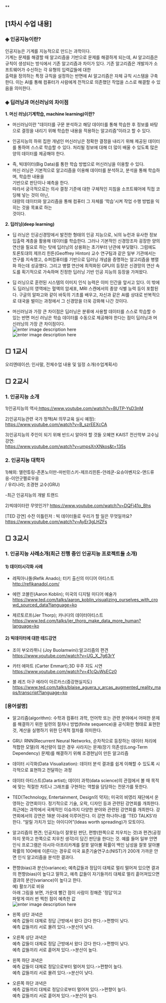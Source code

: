 <p>**</p>
<h2 id="차시-수업-내용">[1차시 수업 내용]</h2>
<h3 id="◈-인공지능이란">◈ 인공지능이란?</h3>
<p>인공지능은 기계를 지능적으로 만드는 과학이다.<br>
기계는 문제를 해결할 때 알고리즘을 기반으로 문제를 해결하게 되는데,  AI 알고리즘은 규칙이 생성되는 방식에서 기존 알고리즘과 차이가 있다. 기존 알고리즘은 개발자가 소프트웨어가 수신하는 각 유형의 입력값들에 대한<br>
출력을 정의하는 특정 규칙을 설정하는 반면에 AI 알고리즘은 자체 규칙 시스템을 구축한다. 이는 AI를 통해 컴퓨터가 사람에게 전적으로 의존했던 작업을 스스로 해결할 수 있음을 의미한다.</p>
<h3 id="◈-딥러닝과-머신러닝의-차이점">◈ 딥러닝과 머신러닝의 차이점</h3>
<p><strong>1. 머신 러닝(기계학습, machine learning)이란?</strong></p>
<ul>
<li>
<p>머신러닝이란 "데이터를 구문 분석하고 해당 데이터를 통해 학습한 후 정보를 바탕으로 결정을 내리기 위해 학습한 내용을 적용하는 알고리즘“이라고 할 수 있다.</p>
</li>
<li>
<p>인공지능의 하위 집한 개념인 머신러닝은 정확한 결정을 내리기 위해 제공된 데이터를 통하여 스스로 학습할 수 있다.  처리될 정보에 대해 더 많이 배울 수 있도록 많은 양의 데이터를 제공해야 한다.</p>
</li>
<li>
<p>즉, 빅데이터(Big Data)를 통한 학습 방법으로 머신러닝을 이용할 수 있다.<br>
머신 러닝은 기본적으로 알고리즘을 이용해 데이터를 분석하고, 분석을 통해 학습하며, 학습한 내용을<br>
기반으로 판단이나 예측을 한다.<br>
따라서 궁극적으로는 의사 결정 기준에 대한 구체적인 지침을 소프트웨어에 직접 코딩해 넣는 것이 아닌,<br>
대량의 데이터와 알고리즘을 통해 컴퓨터 그 자체를 ‘학습’시켜 작업 수행 방법을 익히는 것을 목표로 하는<br>
것이다.</p>
</li>
</ul>
<p><strong>2. 딥러닝(deep learning)</strong></p>
<ul>
<li>
<p>딥 러닝은 인공신경망에서 발전한 형태의 인공 지능으로, 뇌의 뉴런과 유사한 정보 입출력 계층을 활용해 데이터를 학습한다. 그러나 기본적인 신경망조차 굉장한 양의 연산을 필요로 하는 탓에 딥러닝의 상용화는 초기부터 난관에 부딪혔다. 그럼에도 토론토대의 제프리 힌튼(Geoffrey Hinton) 교수 연구팀과 같은 일부 기관에서는 연구를 지속했고, 슈퍼컴퓨터를 기반으로 딥러닝 개념을 증명하는 알고리즘을 병렬화 하는데 성공했다. 그리고 병렬 연산에 최적화된 GPU의 등장은 신경망의 연산 속도를 획기적으로 가속하며 진정한 딥러닝 기반 인공 지능의 등장을 가져왔다.</p>
</li>
<li>
<p>딥 러닝으로 훈련된 시스템의 이미지 인식 능력은 이미 인간을 앞서고 있다. 이 밖에도 딥러닝의 영역에는 혈액의 암세포, MRI 스캔에서의 종양 식별 능력 등이 포함된다. 구글의 알파고와 같이 바둑의 기초를 배우고, 자신과 같은 AI를 상대로 반복적으로 대국을 벌이는 과정에서 그 신경망을 더욱 강화해 나간 것이다.</p>
</li>
<li>
<p>머신러닝과 가장 큰 차이점은 딥러닝은 분류에 사용할 데이터를 스스로 학습할 수 있는 반면 머신 러닝은 학습 데이터를 수동으로 제공해야 한다는 점이 딥러닝과 머신러닝의 가장 큰 차이점이다.<br>
<img src="https://github.com/chohyungrae/-AI-Peer-school-/blob/master/1Lecture/img/20200708_045443.png?raw=true" alt="enter image description here"><br>
<img src="https://github.com/chohyungrae/-AI-Peer-school-/blob/master/1Lecture/img/20200708_045523.png?raw=true" alt="enter image description here"></p>
</li>
</ul>
<h2 id="□-1교시">□ 1교시</h2>
<p>오리엔테이션; 인사말, 전체수업 내용 및 일정 소개(수업계획서)</p>
<h2 id="□-2교시">□ 2교시</h2>
<h3 id="인공지능-소개">1. 인공지능 소개</h3>
<p>1)인공지능의 역사;<a href="https://www.youtube.com/watch?v=BUTP-YsD3nM">https://www.youtube.com/watch?v=BUTP-YsD3nM</a></p>
<p>2)인공지능관련 국가 정책(AI 의무교육 실시 예정):<br>
<a href="https://www.youtube.com/watch?v=B_szrEEXcCA">https://www.youtube.com/watch?v=B_szrEEXcCA</a></p>
<p>3)인공지능의 주인이 되기 위해 반드시 알아야 할 것들 오혜연 KAIST 전산학부 교수님 강연:<br>
<a href="https://www.youtube.com/watch?v=umpsXnXNkos&amp;t=135s">https://www.youtube.com/watch?v=umpsXnXNkos&amp;t=135s</a></p>
<h3 id="인공지능-대학자">2. 인공지능 대학자</h3>
<p>1)해외: 앨런튜링-존폰노이만-마빈민스키-제프리힌튼-얀레쿤-요슈아벤지오-앤드류 응-이안굿펠로우응<br>
/ 우리나라; 조경현 교수(GRU)</p>
<p>-최근 인공지능의 개발 트랜드</p>
<p>2)빅데이터란 무엇인가? <a href="https://www.youtube.com/watch?v=DQFj41o_Bhs">https://www.youtube.com/watch?v=DQFj41o_Bhs</a></p>
<p>[TED 강연] 수잔 이틀린저 : 빅 데이터들로 우리가 할 일은 무엇일까요?<br>
<a href="https://www.youtube.com/watch?v=AyEr3gLHZFs">https://www.youtube.com/watch?v=AyEr3gLHZFs</a></p>
<h2 id="□-3교시">□ 3교시</h2>
<h3 id="인공지능-사례소개최근-진행-중인-인공지능-프로젝트들-소개">1. 인공지능 사례소개(최근 진행 중인 인공지능 프로젝트들 소개)</h3>
<h4 id="데이터시각화-사례">1) 데이터시각화 사례</h4>
<ul>
<li>
<p>레픽아나돌(Refik Anado); 터키 출신의 미디어 아티스트<br>
<a href="http://refikanadol.com/">http://refikanadol.com/</a></p>
</li>
<li>
<p>에런 코블린(Aaron Koblin); 미국의 디지털 미디어 예술가<br>
<a href="https://www.ted.com/talks/aaron_koblin_visualizing_ourselves_with_crowd_sourced_data?language=ko">https://www.ted.com/talks/aaron_koblin_visualizing_ourselves_with_crowd_sourced_data?language=ko</a></p>
</li>
<li>
<p>제르토르프(Jer Thorp); 카나다의 데이터아티스트<br>
<a href="https://www.ted.com/talks/jer_thorp_make_data_more_human?language=ko">https://www.ted.com/talks/jer_thorp_make_data_more_human?language=ko</a></p>
</li>
</ul>
<h4 id="빅데이터에-대한-테드강연">2) 빅데이터에 대한 테드강연</h4>
<ul>
<li>
<p>조이 부오라뮈니 (Joy Buolamwini):알고리즘의 편견<br>
<a href="https://www.youtube.com/watch?v=UG_X_7g63rY">https://www.youtube.com/watch?v=UG_X_7g63rY</a></p>
</li>
<li>
<p>카터 에마트 (Carter Emmart);3D 우주 지도 시연<br>
<a href="https://www.youtube.com/watch?v=41cQuWsECz0">https://www.youtube.com/watch?v=41cQuWsECz0</a></p>
</li>
<li>
<p>블 레즈 아구 에라이 아르카스(증강현실지도)<br>
<a href="https://www.ted.com/talks/blaise_aguera_y_arcas_augmented_reality_maps/transcript?language=ko">https://www.ted.com/talks/blaise_aguera_y_arcas_augmented_reality_maps/transcript?language=ko</a></p>
</li>
</ul>
<h3 id="용어설명">[용어설명]</h3>
<ul>
<li>
<p>알고리즘(algorithm): 수학과 컴퓨터 과학, 언어학 또는 관련 분야에서 어떠한 문제를 해결하기 위한 일련의 절차나 방법(finite sequence)을 공식화한 형태로 표현한 것, 계산을 실행하기 위한 단계적 절차를 의미한다.</p>
</li>
<li>
<p>GRU: RNN(Recurrent Neural Networks, 순차적으로 등장하는 데이터 처리에 적합한 모델)의 계산량이 많은 경우 사라지는 문제(장기 의존성(Long-Term Dependency) 문제)를 해결하기 위해 조경현님이 만든 알고리즘</p>
</li>
<li>
<p>데이터 시각화(Data Visualization): 데이터 분석 결과를 쉽게 이해할 수 있도록 시각적으로 표현하고 전달하는 과정</p>
</li>
<li>
<p>데이터 아티스트(Data artist); 데이터 과학(data science)의 관점에서 볼 때 목적에 맞는 적절한 차트나 그래프를 구현하는 역할을 담당하는 전문가를 뜻한다.</p>
</li>
<li>
<p>TED(Technology, Entertainment, Design의 약자); 미국의 비영리 재단에서 운영하는 강연회이다. 정기적으로 기술, 오락, 디자인 등과 관련된 강연회를 개최한다. 최근에는 과학에서 국제적인 이슈까지 다양한 분야와 관련된 강연회를 개최한다. 강연회에서의 강연은 18분 이내에 이루어진다. 이 강연 하나하나를 'TED TALKS’라 한다. “알릴 가치가 있는 아이디어”(Ideas worth spreading)가 모토이다.</p>
</li>
<li>
<p>알고리즘의 편견; 인공지능이 잘못된 판단, 편향(한쪽으로 치우치는 것)과 편견(공정하지 못하고 한쪽으로 치우친 생각)이 담긴 판단을 한다는 것. 예를 들어 일부 안면 인식 프로그램은 아시아·아프리카계를 잘못 알아볼 확률이 백인 남성을 잘못 알아볼 확률의 100배에 이른다는 경우로 미국 표준기술연구소(NIST)가 200개 가까운 안면 인식 알고리즘을 분석한 결과다.</p>
</li>
<li>
<p>편향(bias)과 분산(variance); 예측값들과 정답이 대체로 멀리 떨어져 있으면 결과의 편향(bias)이 높다고 말하고, 예측 값들이 자기들끼리 대체로 멀리 흩어져있으면 결과의 분산(variance)이 높다고 한다.<br>
예) 활쏘기로 비유<br>
아래 그림을 보면, 가운데 빨간 점이 사람이 정해준 '정답’이고<br>
파랗게 여러 번 찍힌 점이 예측한 값<br>
<img src="https://github.com/chohyungrae/-AI-Peer-school-/blob/master/1Lecture/img/1.png?raw=true" alt="enter image description here"></p>
</li>
<li>
<p>왼쪽 상단 과녁은<br>
예측 값들이 대체로 정답 근방에서 왔다 갔다 한다.-&gt;편향이 낮다.<br>
예측 값들끼리 서로 몰려 있다.-&gt;분산이 낮다.</p>
</li>
<li>
<p>오른쪽 상단 과녁은<br>
예측 값들이 대체로 정답 근방에서 왔다 갔다 한다.-&gt;편향이 낮다.<br>
예측 값들끼리 서로 흩어져 있다.-&gt;분산이 높다.</p>
</li>
<li>
<p>왼쪽 하단 과녁은<br>
예측 값들이 대체로 정답으로부터 멀어져 있다.-&gt;편향이 높다.<br>
예측 값들끼리 서로 몰려 있다.-&gt;분산이 낮다.</p>
</li>
<li>
<p>오른쪽 하단 과녁은<br>
예측 값들끼리 대체로 정답으로부터 멀어져 있다.-&gt;편향이 높다.<br>
예측 값들끼리 서로 흩어져 있다.-&gt;분산이 높다.</p>
</li>
</ul>

